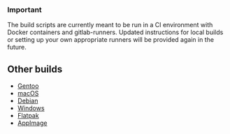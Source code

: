 ### Important

The build scripts are currently meant to be run in a CI environment with Docker containers
and gitlab-runners. Updated instructions for local builds or setting up your own
appropriate runners will be provided again in the future.


## Other builds
* [Gentoo](https://gitlab.com/librewolf-community/browser/gentoo)
* [macOS](https://gitlab.com/librewolf-community/browser/macos)
* [Debian](https://gitlab.com/librewolf-community/browser/debian)
* [Windows](https://gitlab.com/librewolf-community/browser/windows)
* [Flatpak](https://gitlab.com/librewolf-community/browser/flatpak)
* [AppImage](https://gitlab.com/librewolf-community/browser/appimage)
